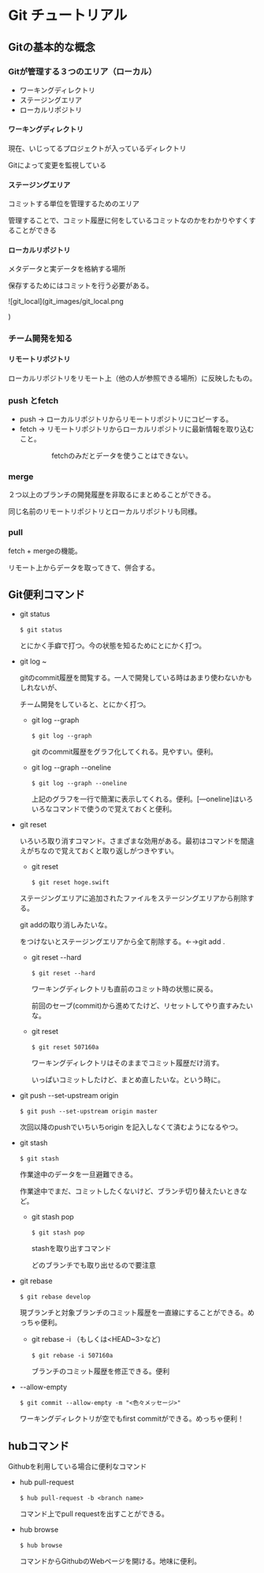 # Git チュートリアル

## Gitの基本的な概念

### Gitが管理する３つのエリア（ローカル）

- ワーキングディレクトリ
- ステージングエリア
- ローカルリポジトリ



#### ワーキングディレクトリ

現在、いじってるプロジェクトが入っているディレクトリ

Gitによって変更を監視している



 #### ステージングエリア

コミットする単位を管理するためのエリア

管理することで、コミット履歴に何をしているコミットなのかをわかりやすくすることができる



#### ローカルリポジトリ

メタデータと実データを格納する場所

保存するためにはコミットを行う必要がある。



![git_local](git_images/git_local.png

)



### チーム開発を知る

#### リモートリポジトリ

ローカルリポジトリをリモート上（他の人が参照できる場所）に反映したもの。



### push とfetch

- push   →   ローカルリポジトリからリモートリポジトリにコピーする。
- fetch  →   リモートリポジトリからローカルリポジトリに最新情報を取り込むこと。

　　　　　　  fetchのみだとデータを使うことはできない。



### merge

２つ以上のブランチの開発履歴を非取るにまとめることができる。

同じ名前のリモートリポジトリとローカルリポジトリも同様。



### pull 

fetch + mergeの機能。

リモート上からデータを取ってきて、併合する。



## Git便利コマンド

- git status

  `$ git status`

  とにかく手癖で打つ。今の状態を知るためにとにかく打つ。

- git log  ~

  gitのcommit履歴を閲覧する。一人で開発している時はあまり使わないかもしれないが、

  チーム開発をしていると、とにかく打つ。

  - git log --graph

    `$ git log --graph`

    git のcommit履歴をグラフ化してくれる。見やすい。便利。

  - git log --graph --oneline

     `$ git log --graph --oneline`

    上記のグラフを一行で簡潔に表示してくれる。便利。[—oneline]はいろいろなコマンドで使うので覚えておくと便利。

- git reset 

  いろいろ取り消すコマンド。さまざまな効用がある。最初はコマンドを間違えがちなので覚えておくと取り返しがつきやすい。

  - git reset <file name>

    `$ git reset hoge.swift`

  ステージングエリアに追加されたファイルをステージングエリアから削除する。

  git addの取り消しみたいな。

  <file name>をつけないとステージングエリアから全て削除する。←→git add .

  - git reset --hard

    `$ git reset --hard`

    ワーキングディレクトリも直前のコミット時の状態に戻る。

    前回のセーブ(commit)から進めてたけど、リセットしてやり直すみたいな。

  - git reset <commit id>

    `$ git reset 507160a`

    ワーキングディレクトリはそのままでコミット履歴だけ消す。

    いっぱいコミットしたけど、まとめ直したいな。という時に。

- git push --set-upstream origin <branch name>

  `$ git push --set-upstream origin master`

  次回以降のpushでいちいちorigin <branch name>を記入しなくて済むようになるやつ。

- git stash

  `$ git stash`

  作業途中のデータを一旦避難できる。

  作業途中でまだ、コミットしたくないけど、ブランチ切り替えたいときなど。

  - git stash pop

    `$ git stash pop`

    stashを取り出すコマンド

    どのブランチでも取り出せるので要注意

- git rebase <branch name>

  `$ git rebase develop`

  現ブランチと対象ブランチのコミット履歴を一直線にすることができる。めっちゃ便利。

  - git rebase -i <branch number>（もしくは<HEAD~3>など)

    `$ git rebase -i 507160a`

    ブランチのコミット履歴を修正できる。便利

- --allow-empty

  `$ git commit --allow-empty -m "<色々メッセージ>"`

  ワーキングディレクトリが空でもfirst commitができる。めっちゃ便利！

  

## hubコマンド

Githubを利用している場合に便利なコマンド

- hub pull-request

  `$ hub pull-request -b <branch name>`

  コマンド上でpull requestを出すことができる。

  

- hub browse

  `$ hub browse`

  コマンドからGithubのWebページを開ける。地味に便利。